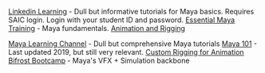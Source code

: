 [Linkedin Learning](https://learning.linkedin.com/) - Dull but informative tutorials for Maya basics.
	Requires SAIC login. Login with your student ID and password.
	[Essential Maya Training](https://www.linkedin.com/learning/maya-2025-essential-training) - Maya fundamentals. 
	[Animation and Rigging](https://www.linkedin.com/learning/3d-animation-and-rigging/create-rigging-and-animation-with-maya?u=2219506)	 

[Maya Learning Channel](https://www.youtube.com/channel/UCHmAXsicpLK2EHMZo5_BtDA) - Dull but comprehensive Maya tutorials
	[Maya 101](https://www.youtube.com/playlist?list=PLD8E5717592CF5C26) - Last updated 2019, but still very relevant.
	[Custom Rigging for Animation](https://www.youtube.com/watch?v=MV4XRgmTynY&list=PL8hZ6hQCGHMXKqaX9Og4Ow52jsU_Y5veH)
	[Bifrost Bootcamp](https://www.youtube.com/watch?v=nAdfNbrMBcw&list=PL8hZ6hQCGHMVPQy_O6UE-ENezKiZ8r-Sr) - Maya's VFX + Simulation backbone